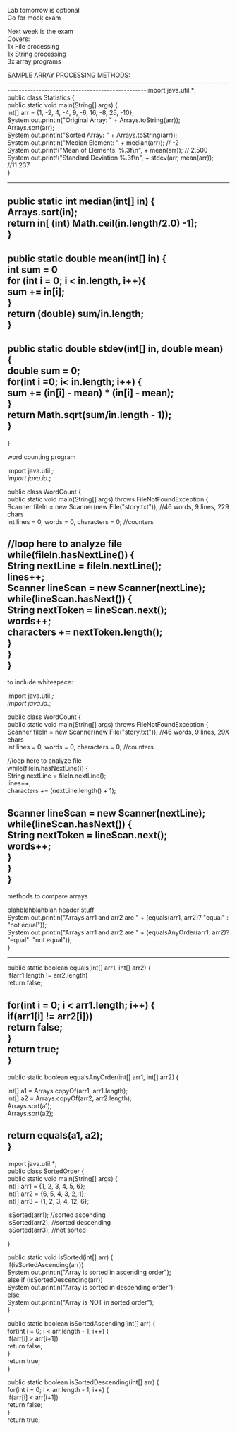 Lab tomorrow is optional  
Go for mock exam
 
Next week is the exam  
Covers:  
1x File processing  
1x String processing  
3x array programs
 
SAMPLE ARRAY PROCESSING METHODS:  
-------------------------------------------------------------------------------------------------------------------------------import java.util.*;  
public class Statistics {  
public static void main(String[] args) {  
int[] arr = {1, -2, 4, -4, 9, -6, 16, -8, 25, -10};  
System.out.println("Original Array: " + Arrays.toString(arr));  
Arrays.sort(arr);  
System.out.println("Sorted Array: " + Arrays.toString(arr));  
System.out.println("Median Element: " + median(arr)); // -2  
System.out.printf("Mean of Elements: %.3f\n", + mean(arr)); // 2.500  
System.out.printf("Standard Deviation %.3f\n", + stdev(arr, mean(arr)); //11.237  
}
 
-------------------------------------------------------------------------------------------------------------------------------  
public static int median(int[] in) {  
Arrays.sort(in);  
return in[ (int) Math.ceil(in.length/2.0) -1];  
}  
------------------------------------------------------------------------------------------------------------------------------  
public static double mean(int[] in) {  
int sum = 0  
for (int i = 0; i < in.length, i++){  
sum += in[i];  
}  
return (double) sum/in.length;  
}  
-------------------------------------------------------------------------------------------------------------------------------  
public static double stdev(int[] in, double mean) {  
double sum = 0;  
for(int i =0; i< in.length; i++) {  
sum += (in[i] - mean) * (in[i] - mean);  
}  
return Math.sqrt(sum/in.length - 1));  
}  
-------------------------------------------------------------------------------------------------------------------------------  
}
      

word counting program
 
import java.util.*;  
import java.io.*;
 
public class WordCount {  
public static void main(String[] args) throws FileNotFoundException {  
Scanner fileIn = new Scanner(new File("story.txt")); //46 words, 9 lines, 229 chars  
int lines = 0, words = 0, characters = 0; //counters
 
//loop here to analyze file  
while(fileIn.hasNextLine()) {  
String nextLine = fileIn.nextLine();  
lines++;  
Scanner lineScan = new Scanner(nextLine);  
while(lineScan.hasNext()) {  
String nextToken = lineScan.next();  
words++;  
characters += nextToken.length();  
}  
}  
}  
-------------------------------------------------------------------------------------------------------------------------------  
to include whitespace:
 
import java.util.*;  
import java.io.*;
 
public class WordCount {  
public static void main(String[] args) throws FileNotFoundException {  
Scanner fileIn = new Scanner(new File("story.txt")); //46 words, 9 lines, 29X chars  
int lines = 0, words = 0, characters = 0; //counters
 
//loop here to analyze file  
while(fileIn.hasNextLine()) {  
String nextLine = fileIn.nextLine();  
lines++;  
characters += (nextLine.length() + 1);
 
Scanner lineScan = new Scanner(nextLine);  
while(lineScan.hasNext()) {  
String nextToken = lineScan.next();  
words++;  
}  
}  
}  
-------------------------------------------------------------------------------------------------------------------------------
 
methods to compare arrays
 
blahblahblahblah header stuff  
System.out.println("Arrays arr1 and arr2 are " + (equals(arr1, arr2)? "equal" : "not equal"));  
System.out.println("Arrays arr1 and arr2 are " + (equalsAnyOrder(arr1, arr2)? "equal": "not equal"));  
}
 
-------------------------------------------------------------------------------------------------------------------------------  
public static boolean equals(int[] arr1, int[] arr2) {  
if(arr1.length != arr2.length)  
return false;
 
for(int i = 0; i < arr1.length; i++) {  
if(arr1[i] != arr2[i]))  
return false;  
}  
return true;  
}  
-------------------------------------------------------------------------------------------------------------------------------
 
public static boolean equalsAnyOrder(int[] arr1, int[] arr2) {
 
int[] a1 = Arrays.copyOf(arr1, arr1.length);  
int[] a2 = Arrays.copyOf(arr2, arr2.length);  
Arrays.sort(a1);  
Arrays.sort(a2);
 
return equals(a1, a2);  
}  
-------------------------------------------------------------------------------------------------------------------------------
 
import java.util.*;  
public class SortedOrder {  
public static void main(String[] args) {  
int[] arr1 = {1, 2, 3, 4, 5, 6};  
int[] arr2 = {6, 5, 4, 3, 2, 1};  
int[] arr3 = {1, 2, 3, 4, 12, 6};
 
isSorted(arr1); //sorted ascending  
isSorted(arr2); //sorted descending  
isSorted(arr3); //not sorted
   

}
 
public static void isSorted(int[] arr) {  
if(isSortedAscending(arr))  
System.out.println("Array is sorted in ascending order");  
else if (isSortedDescending(arr))  
System.out.println("Array is sorted in descending order");  
else  
System.out.println("Array is NOT in sorted order");  
}
 
public static boolean isSortedAscending(int[] arr) {  
for(int i = 0; i < arr.length - 1; i++) {  
if(arr[i] > arr[i+1])  
return false;  
}  
return true;  
}
 
public static boolean isSortedDescending(int[] arr) {  
for(int i = 0; i < arr.length - 1; i++) {  
if(arr[i] < arr[i+1])  
return false;  
}  
return true;